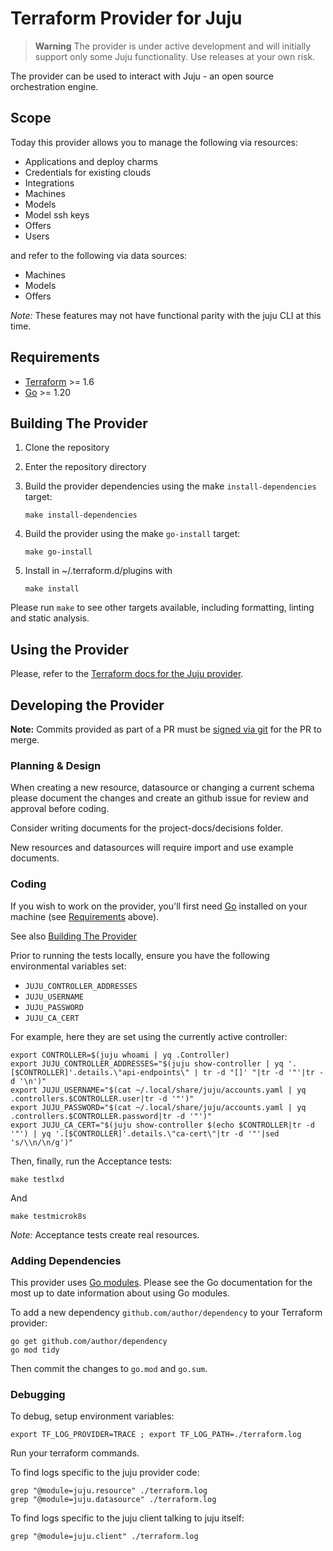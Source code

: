 # Terraform Provider for Juju

> **Warning** The provider is under active development and will initially support only some Juju functionality. Use releases at your own risk.

The provider can be used to interact with Juju - an open source orchestration engine.

##  Scope

Today this provider allows you to manage the following via resources:

* Applications and deploy charms
* Credentials for existing clouds
* Integrations
* Machines
* Models
* Model ssh keys
* Offers
* Users

and refer to the following via data sources:

* Machines
* Models
* Offers

_Note:_ These features may not have functional parity with the juju CLI at this time.

## Requirements

- [Terraform](https://www.terraform.io/downloads.html) >= 1.6
- [Go](https://golang.org/doc/install) >= 1.20

## Building The Provider

1. Clone the repository
1. Enter the repository directory
1. Build the provider dependencies using the make `install-dependencies` target:

    ```shell
    make install-dependencies
    ```

1. Build the provider using the make `go-install` target:

    ```shell
    make go-install
    ```

1. Install in ~/.terraform.d/plugins with

    ```shell
    make install
    ```

Please run `make` to see other targets available, including formatting, linting and static analysis.


## Using the Provider

Please, refer to the [Terraform docs for the Juju provider](https://registry.terraform.io/providers/juju/juju/latest/docs).

## Developing the Provider

__Note:__ Commits provided as part of a PR must be [signed via git](https://docs.github.com/en/authentication/managing-commit-signature-verification/signing-commits) for the PR to merge.

### Planning & Design

When creating a new resource, datasource or changing a current schema please document the 
changes and create an github issue for review and approval before coding.

Consider writing documents for the project-docs/decisions folder.

New resources and datasources will require import and use example documents.

### Coding

If you wish to work on the provider, you'll first need [Go](http://www.golang.org) installed on your machine (see [Requirements](#requirements) above).

See also [Building The Provider](#building-the-provider)

Prior to running the tests locally, ensure you have the following environmental variables set:

- `JUJU_CONTROLLER_ADDRESSES`
- `JUJU_USERNAME`
- `JUJU_PASSWORD`
- `JUJU_CA_CERT`

For example, here they are set using the currently active controller:

```shell
export CONTROLLER=$(juju whoami | yq .Controller)
export JUJU_CONTROLLER_ADDRESSES="$(juju show-controller | yq '.[$CONTROLLER]'.details.\"api-endpoints\" | tr -d "[]' "|tr -d '"'|tr -d '\n')"
export JUJU_USERNAME="$(cat ~/.local/share/juju/accounts.yaml | yq .controllers.$CONTROLLER.user|tr -d '"')"
export JUJU_PASSWORD="$(cat ~/.local/share/juju/accounts.yaml | yq .controllers.$CONTROLLER.password|tr -d '"')"
export JUJU_CA_CERT="$(juju show-controller $(echo $CONTROLLER|tr -d '"') | yq '.[$CONTROLLER]'.details.\"ca-cert\"|tr -d '"'|sed 's/\\n/\n/g')"
```

Then, finally, run the Acceptance tests:

```shell
make testlxd
```
And
```shell
make testmicrok8s
```
_Note:_ Acceptance tests create real resources.

### Adding Dependencies

This provider uses [Go modules](https://github.com/golang/go/wiki/Modules).
Please see the Go documentation for the most up to date information about using Go modules.

To add a new dependency `github.com/author/dependency` to your Terraform provider:

```shell
go get github.com/author/dependency
go mod tidy
```

Then commit the changes to `go.mod` and `go.sum`.

### Debugging

To debug, setup environment variables:

```shell
export TF_LOG_PROVIDER=TRACE ; export TF_LOG_PATH=./terraform.log
```

Run your terraform commands.

To find logs specific to the juju provider code:
```shell
grep "@module=juju.resource" ./terraform.log
grep "@module=juju.datasource" ./terraform.log
```

To find logs specific to the juju client talking to juju itself:
```shell
grep "@module=juju.client" ./terraform.log
```

